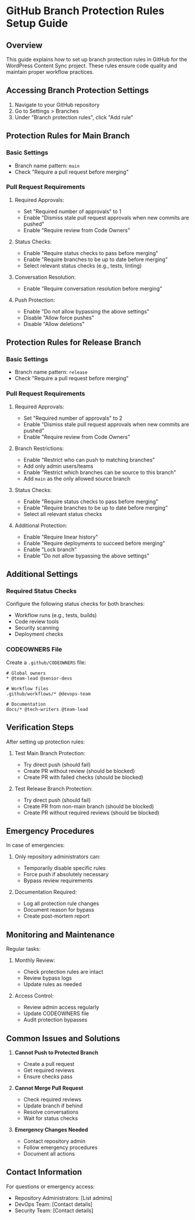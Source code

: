 # GitHub Branch Protection Rules Setup Guide

## Overview

This guide explains how to set up branch protection rules in GitHub for the WordPress Content Sync project. These rules ensure code quality and maintain proper workflow practices.

## Accessing Branch Protection Settings

1. Navigate to your GitHub repository
2. Go to Settings > Branches
3. Under "Branch protection rules", click "Add rule"

## Protection Rules for Main Branch

### Basic Settings
- Branch name pattern: `main`
- Check "Require a pull request before merging"

### Pull Request Requirements
1. Required Approvals:
   - Set "Required number of approvals" to 1
   - Enable "Dismiss stale pull request approvals when new commits are pushed"
   - Enable "Require review from Code Owners"

2. Status Checks:
   - Enable "Require status checks to pass before merging"
   - Enable "Require branches to be up to date before merging"
   - Select relevant status checks (e.g., tests, linting)

3. Conversation Resolution:
   - Enable "Require conversation resolution before merging"

4. Push Protection:
   - Enable "Do not allow bypassing the above settings"
   - Disable "Allow force pushes"
   - Disable "Allow deletions"

## Protection Rules for Release Branch

### Basic Settings
- Branch name pattern: `release`
- Check "Require a pull request before merging"

### Pull Request Requirements
1. Required Approvals:
   - Set "Required number of approvals" to 2
   - Enable "Dismiss stale pull request approvals when new commits are pushed"
   - Enable "Require review from Code Owners"

2. Branch Restrictions:
   - Enable "Restrict who can push to matching branches"
   - Add only admin users/teams
   - Enable "Restrict which branches can be source to this branch"
   - Add `main` as the only allowed source branch

3. Status Checks:
   - Enable "Require status checks to pass before merging"
   - Enable "Require branches to be up to date before merging"
   - Select all relevant status checks

4. Additional Protection:
   - Enable "Require linear history"
   - Enable "Require deployments to succeed before merging"
   - Enable "Lock branch"
   - Enable "Do not allow bypassing the above settings"

## Additional Settings

### Required Status Checks
Configure the following status checks for both branches:
- Workflow runs (e.g., tests, builds)
- Code review tools
- Security scanning
- Deployment checks

### CODEOWNERS File
Create a `.github/CODEOWNERS` file:
```
# Global owners
* @team-lead @senior-devs

# Workflow files
.github/workflows/* @devops-team

# Documentation
docs/* @tech-writers @team-lead
```

## Verification Steps

After setting up protection rules:

1. Test Main Branch Protection:
   - Try direct push (should fail)
   - Create PR without review (should be blocked)
   - Create PR with failed checks (should be blocked)

2. Test Release Branch Protection:
   - Try direct push (should fail)
   - Create PR from non-main branch (should be blocked)
   - Create PR without required reviews (should be blocked)

## Emergency Procedures

In case of emergencies:

1. Only repository administrators can:
   - Temporarily disable specific rules
   - Force push if absolutely necessary
   - Bypass review requirements

2. Documentation Required:
   - Log all protection rule changes
   - Document reason for bypass
   - Create post-mortem report

## Monitoring and Maintenance

Regular tasks:

1. Monthly Review:
   - Check protection rules are intact
   - Review bypass logs
   - Update rules as needed

2. Access Control:
   - Review admin access regularly
   - Update CODEOWNERS file
   - Audit protection bypasses

## Common Issues and Solutions

1. **Cannot Push to Protected Branch**
   - Create a pull request
   - Get required reviews
   - Ensure checks pass

2. **Cannot Merge Pull Request**
   - Check required reviews
   - Update branch if behind
   - Resolve conversations
   - Wait for status checks

3. **Emergency Changes Needed**
   - Contact repository admin
   - Follow emergency procedures
   - Document all actions

## Contact Information

For questions or emergency access:
- Repository Administrators: [List admins]
- DevOps Team: [Contact details]
- Security Team: [Contact details] 